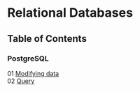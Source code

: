 # Relational Databases

## Table of Contents

### PostgreSQL

01 [Modifying data](https://github.com/HengjiaZhang/Relational_Databases/blob/master/01_Modifying_data.md)   
02 [Query](https://github.com/HengjiaZhang/Relational_Databases/blob/master/02_Query.md)   

